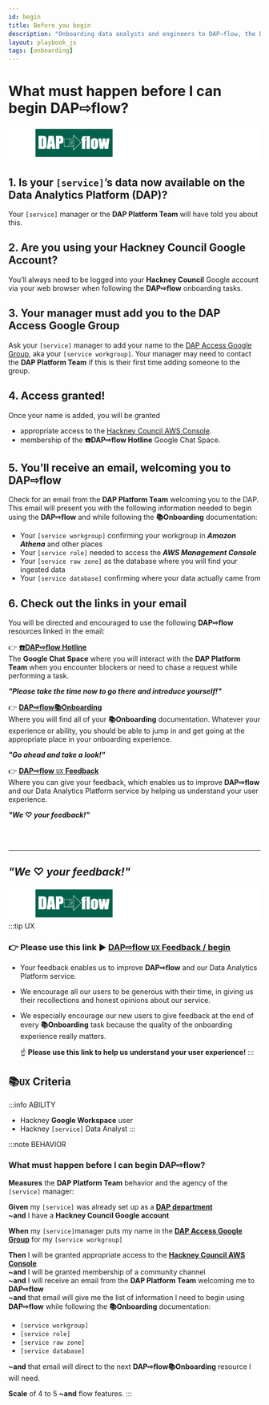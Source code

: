 ```yaml
---
id: begin
title: Before you begin
description: "Onboarding data analysts and engineers to DAP⇨flow, the Data Analytics Platform Airflow integration."
layout: playbook_js
tags: [onboarding]
---
```


# What must happen before I can begin DAP⇨flow?
![DAP⇨flow](../images/DAPairflowFLOWleft.png)  

## 1. Is your `[service]`’s data now available on the Data Analytics Platform (DAP)?
Your `[service]` manager or the **DAP Platform Team** will have told you about this.

## 2. Are you using your **Hackney Council** Google Account?
You’ll always need to be logged into your **Hackney Council** Google account via your web browser when following the **DAP⇨flow** onboarding tasks.

## 3. Your manager must add you to the DAP Access Google Group
Ask your `[service]` manager to add your name to the [DAP Access Google Group](https://support.google.com/groups/answer/2465464?hl=en), aka your `[service workgroup]`. Your manager may need to contact the **DAP Platform Team** if this is their first time adding someone to the group.

## 4. Access granted!
Once your name is added, you will be granted  
- appropriate access to the [Hackney Council AWS Console](https://d-936715b9ec.awsapps.com/start/#/?tab=accounts).
- membership of the **☎️DAP⇨flow Hotline** Google Chat Space.

## 5. You’ll receive an email, welcoming you to **DAP⇨flow**
Check for an email from the **DAP Platform Team** welcoming you to the DAP. This email will present you with the following information needed to begin using the **DAP⇨flow** and while following the **📚Onboarding** documentation:  
- Your `[service workgroup]` confirming your workgroup in ***Amazon Athena*** and other places
- Your `[service role]` needed to access the ***AWS Management Console***
- Your `[service raw zone]` as the database where you will find your ingested data
- Your `[service database]` confirming where your data actually came from

## 6. Check out the links in your email
You will be directed and encouraged to use the following **DAP⇨flow** resources linked in the email:

👉  [**☎️DAP⇨flow Hotline**](https://chat.google.com/room/AAAAZYTZYPE/w4EMQuK-9QA/w4EMQuK-9QA?cls=10)  
    The **Google Chat Space** where you will interact with the **DAP Platform Team** when you encounter blockers or need to chase a request while performing a task.  

***"Please take the time now to go there and introduce yourself!"***

👉  [**DAP⇨flow📚Onboarding**](../introduction#📚Onboarding)  
    Where you will find all of your **📚Onboarding** documentation. Whatever your experience or ability, you should be able to jump in and get going at the appropriate place in your onboarding experience.  

***"Go ahead and take a look!"***

👉  [**DAP⇨flow** `UX` **Feedback**](https://docs.google.com/forms/d/e/1FAIpQLSfCAYaKcZDJPzdhVZGno2R7Xzb36UzYU1FdC0W0YcOLXlLGag/viewform?usp=pp_url&entry.339550210=begin)  
    Where you can give your feedback, which enables us to improve **DAP⇨flow** and our Data Analytics Platform service by helping us understand your user experience.  

***"We* ♡ *your feedback!"***

<br> 
</br>  

---
## ***"We* ♡ *your feedback!"***
![DAP⇨flow](../images/DAPairflowFLOWleft.png)  
:::tip UX  
### 👉 Please use **this link ►** [**DAP⇨flow** `UX` **Feedback / begin**](https://docs.google.com/forms/d/e/1FAIpQLSdqeNyWIPMNBHEr-YSyxnXQ4ggTwJPkffMYgFaJ4hGEhIL6LA/viewform?usp=pp_url&entry.339550210=begin)  

- Your feedback enables us to improve **DAP⇨flow** and our Data Analytics Platform service.  
- We encourage all our users to be generous with their time, in giving us their recollections and honest opinions about our service.  
- We especially encourage our new users to give feedback at the end of every **📚Onboarding** task because the quality of the onboarding experience really matters.  

    ☝ **Please use this link to help us understand your user experience!**
:::

## 📚`UX` Criteria
:::info ABILITY  
* Hackney **Google Workspace** user 
* Hackney `[service]` Data Analyst
:::

:::note BEHAVIOR  
### What must happen before I can begin DAP⇨flow?
**Measures** the **DAP Platform Team** behavior and the agency of the `[service]` manager:  

**Given** my `[service]` was already set up as a [**DAP department**](https://playbook.hackney.gov.uk/Data-Platform-Playbook/playbook/getting-set-up/onboarding-new-departments-to-the-platform)  
**~and** I have a **Hackney Council Google account** 

**When** my `[service]`manager puts my name in the [**DAP Access Google Group**](https://support.google.com/groups/answer/2465464?hl=en) for my `[service workgroup]`  

**Then** I will be granted appropriate access to the [**Hackney Council AWS Console**](https://d-936715b9ec.awsapps.com/start/\#/?tab=accounts)  
**~and** I will be granted membership of a community channel    
**~and** I will receive an email from the **DAP Platform Team** welcoming me to **DAP⇨flow**  
**~and** that email will give me the list of information I need to begin using **DAP⇨flow** while following the **📚Onboarding** documentation:  
- `[service workgroup]`
- `[service role]`
- `[service raw zone]`
- `[service database]`  

**~and** that email will direct to the next **DAP⇨flow📚Onboarding** resource I will need.  

**Scale** of 4 to 5 **~and** flow features.
:::
